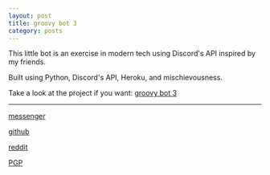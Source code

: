 ```yaml
---
layout: post
title: groovy bot 3
category: posts
---
```


This little bot is an exercise in modern tech using Discord's API inspired by my friends.

Built using Python, Discord's API, Heroku, and mischievousness.

Take a look at the project if you want:
[groovy bot 3][groovy bot 3]

---

[messenger][facebook]

[github][dqd]

[reddit][reddit]

[PGP][PGP]

[facebook]: https://www.m.me/dqdang1
[dqd]: https://github.com/dqdang
[reddit]: https://www.reddit.com/user/outsidefarmland/
[PGP]: https://raw.githubusercontent.com/dqdang/dqdang.github.io/master/derek-dang.asc
[groovy bot 3]: https://github.com/dqdang/groovy3
